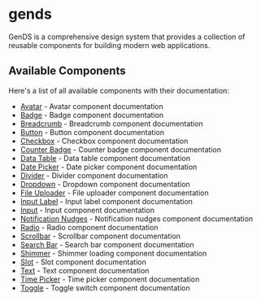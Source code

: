 # gends

GenDS is a comprehensive design system that provides a collection of reusable components for building modern web applications.

## Available Components

Here's a list of all available components with their documentation:

- [Avatar](./avatar.md) - Avatar component documentation
- [Badge](./badge.md) - Badge component documentation
- [Breadcrumb](./breadcrumb.md) - Breadcrumb component documentation
- [Button](./button.md) - Button component documentation
- [Checkbox](./checkbox.md) - Checkbox component documentation
- [Counter Badge](./counter-badge.md) - Counter badge component documentation
- [Data Table](./data-table.md) - Data table component documentation
- [Date Picker](./date-picker.md) - Date picker component documentation
- [Divider](./divider.md) - Divider component documentation
- [Dropdown](./dropdown.md) - Dropdown component documentation
- [File Uploader](./file-uploader.md) - File uploader component documentation
- [Input Label](./input-label.md) - Input label component documentation
- [Input](./input.md) - Input component documentation
- [Notification Nudges](./notification-nudgs.md) - Notification nudges component documentation
- [Radio](./radio.md) - Radio component documentation
- [Scrollbar](./scrollbar.md) - Scrollbar component documentation
- [Search Bar](./search-bar.md) - Search bar component documentation
- [Shimmer](./shimmer.md) - Shimmer loading component documentation
- [Slot](./slot.md) - Slot component documentation
- [Text](./text.md) - Text component documentation
- [Time Picker](./time-picker.md) - Time picker component documentation
- [Toggle](./toggle.md) - Toggle switch component documentation
